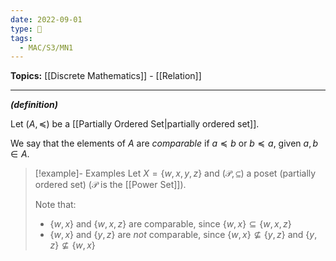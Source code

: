 ```yaml
---
date: 2022-09-01
type: 🧠
tags:
  - MAC/S3/MN1
---
```


**Topics:** [[Discrete Mathematics]] - [[Relation]]

---

_**(definition)**_

Let $(A, \preceq)$ be a [[Partially Ordered Set|partially ordered set]].

We say that the elements of $A$ are _comparable_ if $a \preceq b$ or $b \preceq a$, given $a, b \in A$.

> [!example]- Examples
> Let $X = \{w, x, y, z\}$ and $(\mathcal{P}, \subseteq)$ a poset (partially ordered set) ($\mathcal{P}$ is the [[Power Set]]).
>
> Note that:
>
> - $\{w,x\}$ and $\{w,x,z\}$ are comparable, since $\{w,x\} \subseteq \{w,x,z\}$
> - $\{w,x\}$ and $\{y,z\}$ are _not_ comparable, since $\{w,x\} \nsubseteq \{y,z\}$ and $\{y,z\} \nsubseteq \{w,x\}$
